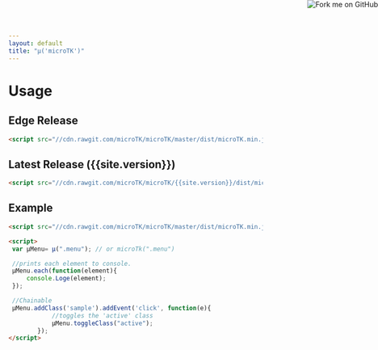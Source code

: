 ```yaml
---
layout: default
title: "µ('microTK')"
---
```


<a href="https://github.com/microTK/microTK"><img style="position: absolute; top: 0; right: 0; border: 0;" src="https://camo.githubusercontent.com/365986a132ccd6a44c23a9169022c0b5c890c387/68747470733a2f2f73332e616d617a6f6e6177732e636f6d2f6769746875622f726962626f6e732f666f726b6d655f72696768745f7265645f6161303030302e706e67" alt="Fork me on GitHub" data-canonical-src="https://s3.amazonaws.com/github/ribbons/forkme_right_red_aa0000.png"></a>

# Usage

## Edge Release

```html
<script src="//cdn.rawgit.com/microTK/microTK/master/dist/microTK.min.js"></script>
```

## Latest Release ({{site.version}})

```html
<script src="//cdn.rawgit.com/microTK/microTK/{{site.version}}/dist/microTK.min.js"></script>
```

## Example

```html
<script src="//cdn.rawgit.com/microTK/microTK/master/dist/microTK.min.js"></script>

<script>
 var µMenu= µ(".menu"); // or microTk(".menu")

 //prints each element to console.
 µMenu.each(function(element){
     console.Loge(element);
 });

 //Chainable
 µMenu.addClass('sample').addEvent('click', function(e){
            //toggles the 'active' class
            µMenu.toggleClass("active");
        });
</script>
```




